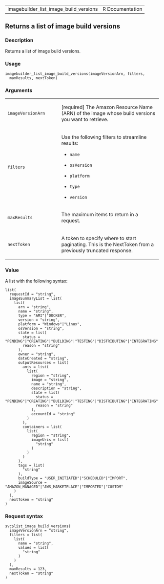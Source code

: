 <table style="width: 100%;">
<tbody>
<tr class="odd">
<td>imagebuilder_list_image_build_versions</td>
<td style="text-align: right;">R Documentation</td>
</tr>
</tbody>
</table>

## Returns a list of image build versions

### Description

Returns a list of image build versions.

### Usage

    imagebuilder_list_image_build_versions(imageVersionArn, filters,
      maxResults, nextToken)

### Arguments

<table>
<colgroup>
<col style="width: 35%" />
<col style="width: 65%" />
</colgroup>
<tbody>
<tr class="odd">
<td><code
id="imagebuilder_list_image_build_versions_:_imageVersionArn">imageVersionArn</code></td>
<td><p>[required] The Amazon Resource Name (ARN) of the image whose
build versions you want to retrieve.</p></td>
</tr>
<tr class="even">
<td><code
id="imagebuilder_list_image_build_versions_:_filters">filters</code></td>
<td><p>Use the following filters to streamline results:</p>
<ul>
<li><p><code>name</code></p></li>
<li><p><code>osVersion</code></p></li>
<li><p><code>platform</code></p></li>
<li><p><code>type</code></p></li>
<li><p><code>version</code></p></li>
</ul></td>
</tr>
<tr class="odd">
<td><code
id="imagebuilder_list_image_build_versions_:_maxResults">maxResults</code></td>
<td><p>The maximum items to return in a request.</p></td>
</tr>
<tr class="even">
<td><code
id="imagebuilder_list_image_build_versions_:_nextToken">nextToken</code></td>
<td><p>A token to specify where to start paginating. This is the
NextToken from a previously truncated response.</p></td>
</tr>
</tbody>
</table>

### Value

A list with the following syntax:

    list(
      requestId = "string",
      imageSummaryList = list(
        list(
          arn = "string",
          name = "string",
          type = "AMI"|"DOCKER",
          version = "string",
          platform = "Windows"|"Linux",
          osVersion = "string",
          state = list(
            status = "PENDING"|"CREATING"|"BUILDING"|"TESTING"|"DISTRIBUTING"|"INTEGRATING"|"AVAILABLE"|"CANCELLED"|"FAILED"|"DEPRECATED"|"DELETED",
            reason = "string"
          ),
          owner = "string",
          dateCreated = "string",
          outputResources = list(
            amis = list(
              list(
                region = "string",
                image = "string",
                name = "string",
                description = "string",
                state = list(
                  status = "PENDING"|"CREATING"|"BUILDING"|"TESTING"|"DISTRIBUTING"|"INTEGRATING"|"AVAILABLE"|"CANCELLED"|"FAILED"|"DEPRECATED"|"DELETED",
                  reason = "string"
                ),
                accountId = "string"
              )
            ),
            containers = list(
              list(
                region = "string",
                imageUris = list(
                  "string"
                )
              )
            )
          ),
          tags = list(
            "string"
          ),
          buildType = "USER_INITIATED"|"SCHEDULED"|"IMPORT",
          imageSource = "AMAZON_MANAGED"|"AWS_MARKETPLACE"|"IMPORTED"|"CUSTOM"
        )
      ),
      nextToken = "string"
    )

### Request syntax

    svc$list_image_build_versions(
      imageVersionArn = "string",
      filters = list(
        list(
          name = "string",
          values = list(
            "string"
          )
        )
      ),
      maxResults = 123,
      nextToken = "string"
    )
